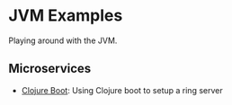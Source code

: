 # JVM Examples

Playing around with the JVM.

## Microservices

- [Clojure Boot](microservices/using-clojure-boot-and-ring): Using Clojure boot to setup a ring server
